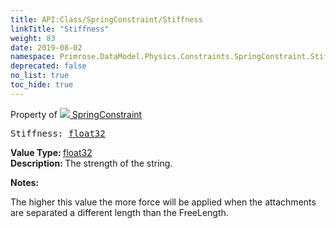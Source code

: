 ```yaml
---
title: API:Class/SpringConstraint/Stiffness
linkTitle: "Stiffness"
weight: 83
date: 2019-08-02
namespace: Primrose.DataModel.Physics.Constraints.SpringConstraint.Stiffness
deprecated: false
no_list: true
toc_hide: true
---
```

Property of <a href="/docs/api-reference/Class/SpringConstraint"><img src="/icons/silk/axle.png"/>&nbsp;SpringConstraint</a>
<pre class="method-declaration">
Stiffness: <a class="type" href="/docs/api-reference/System/Primitives#single">float32</a></pre>
<b>Value Type: </b>
<a class="type" href="/docs/api-reference/System/Primitives#single">float32</a>
<br/>
<b>Description: </b>
The strength of the string.

<b>Notes: </b>
<p class="remarks">
The higher this value the more force will be applied when the attachments are separated a different length than the
FreeLength.
</p>
